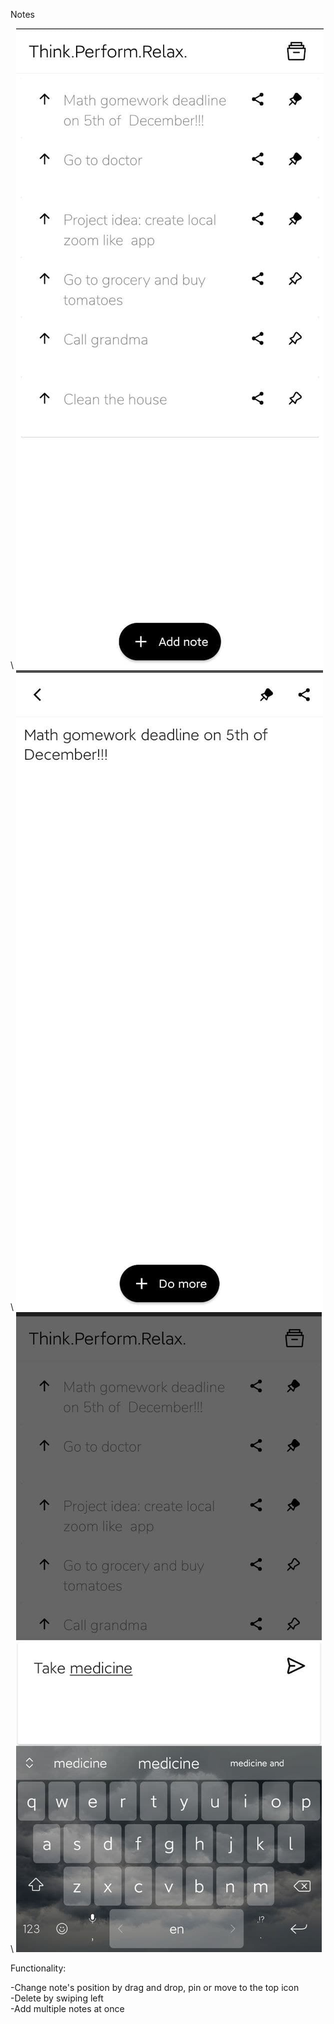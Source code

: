 Notes

\\
![home_screen](images/HomeScreen.jpg)
\\
![detail_screen](images/DetailScreen.jpg)
\\
![add_screen](images/AddScreen.jpg)

Functionality:

-Change note's position by drag and drop, pin or move to the top icon \
-Delete by swiping left \
-Add multiple notes at once 
